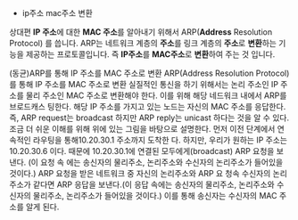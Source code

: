 - ip주소 mac주소 변환

상대편 **IP 주소**에 대한 **MAC 주소**를 알아내기 위해서 ARP(**Address** Resolution Protocol) 를 씁니다. ARP는 네트워크 계층의 **주소**를 링크 계층의 **주소**로 **변환**하는 기능을 제공하는 프로토콜입니다. 즉 **IP주소**를 **MAC주소**로 **변환**하여 주는 것 입니다.



(동균)ARP를 통해 IP 주소를 MAC 주소로 변환
ARP(Address Resolution Protocol)를 통해 IP 주소를 MAC 주소로 변환
실질적인 통신을 하기 위해서는 논리 주소인 IP 주소를 물리 주소인 MAC 주소로 변환해야 한다. 이를 위해 해당 네드워크 내에서 ARP를 브로드캐스 팅한다. 해당 IP 주소를 가지고 있는 노드는 자신의 MAC 주소를 응답한다. 즉, ARP request는 broadcast 하지만 ARP reply는 unicast 하다는 것을 알 수 있다.
조금 더 쉬운 이해를 위해 위에 있는 그림을 바탕으로 설명한다. 먼저 이전 단계에서 연속적인 라우팅을 통해10.20.30.1 주소까지 도착한 다. 하지만, 우리가 원하는 IP 주소는 10.20.30.6 이다. 때문에 10.20.30.1에 연결된 모두에게(broadcast) ARP 요청을 보낸다. (이 요청 속 에는 송신자의 물리주소, 논리주소와 수신자의 논리주소가 들어있을 것이다.) ARP 요청을 받은 네트워크 중 자신의 논리주소와 ARP 요
청속 수신자의 논리주소가 같다면 ARP 응답을 보낸다.(이 응답 속에는 송신자의 물리주소, 논리주소와 수신자의 물리주소, 논리주소가 들어있을 것이다.) 이를 통해 송신자는 수신자의 MAC 주소를 알게 된다.